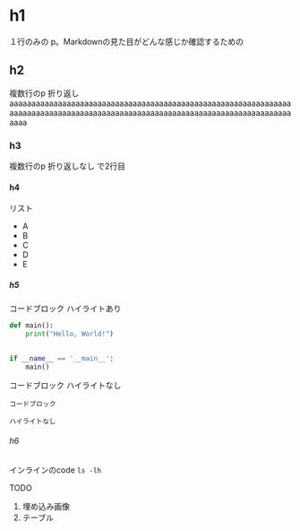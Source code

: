 # h1

１行のみの p。Markdownの見た目がどんな感じか確認するための

## h2

複数行のp 折り返しaaaaaaaaaaaaaaaaaaaaaaaaaaaaaaaaaaaaaaaaaaaaaaaaaaaaaaaaaaaaaaaaaaaaaaaaaaaaaaaaaaaaaaaaaaaaaaaaaaaaaaaaaaaaaaaaaaaaaaaaaaaaaaaaaaaa

### h3

複数行のp 折り返しなし
で2行目

#### h4

リスト

- A
- B
- C
- D
- E

##### h5

コードブロック ハイライトあり

```python
def main():
    print("Hello, World!")
    

if __name__ == '__main__':
    main()
```

コードブロック ハイライトなし

```
コードブロック

ハイライトなし
```

###### h6

インラインのcode `ls -lh`

TODO

1. 埋め込み画像
2. テーブル
